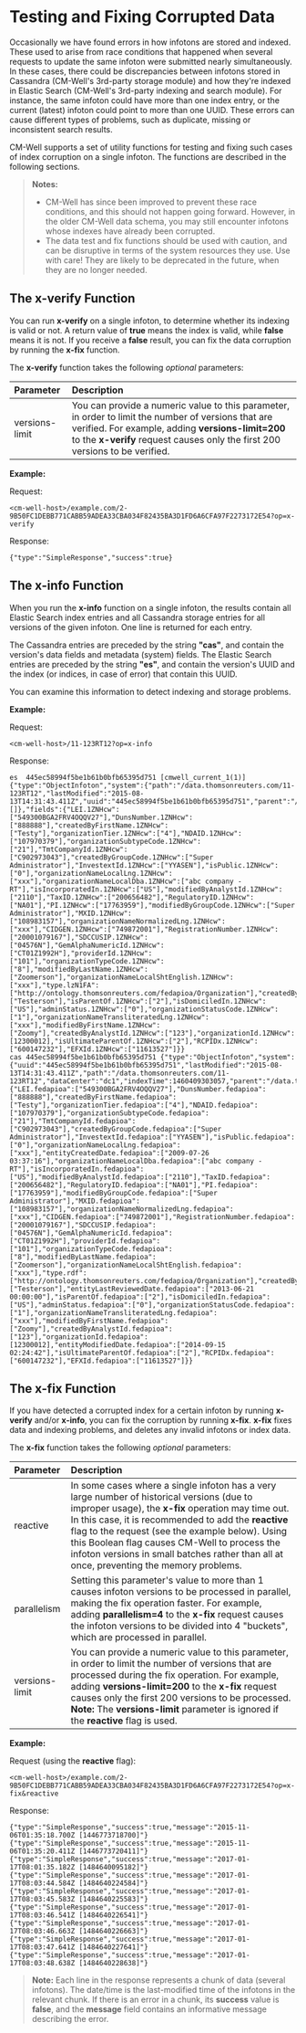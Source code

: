 # Testing and Fixing Corrupted Data #

Occasionally we have found errors in how infotons are stored and indexed. These used to arise from race conditions that happened when several requests to update the same infoton were submitted nearly simultaneously. In these cases, there could be discrepancies between infotons stored in Cassandra (CM-Well's 3rd-party storage module) and how they're indexed in Elastic Search (CM-Well's 3rd-party indexing  and search module). For instance, the same infoton could have more than one index entry, or the current (latest) infoton could point to more than one UUID. These errors can cause different types of problems, such as duplicate, missing or inconsistent search results.

CM-Well supports a set of utility functions for testing and fixing such cases of index corruption on a single infoton. The functions are described in the following sections.

>**Notes:** 
>* CM-Well has since been improved to prevent these race conditions, and this should not happen going forward. However, in the older CM-Well data schema, you may still encounter infotons whose indexes have already been corrupted.
>* The data test and fix functions should be used with caution, and can be disruptive in terms of the system resources they use. Use with care! They are likely to be deprecated in the future, when they are no longer needed. 

## The x-verify Function ##

You can run **x-verify** on a single infoton, to determine whether its indexing is valid or not. A return value of **true** means the index is valid, while **false** means it is not. If you receive a **false** result, you can fix the data corruption by running the **x-fix** function.

The **x-verify** function takes the following *optional* parameters:

Parameter | Description
:----|:-----------
versions-limit | You can provide a numeric value to this parameter, in order to limit the number of versions that are verified. For example, adding **versions-limit=200** to the **x-verify**  request causes only the first 200 versions to be verified. 


**Example:**

Request:

    <cm-well-host>/example.com/2-9B50FC1DEBB771CABB59ADEA33CBA034F82435BA3D1FD6A6CFA97F2273172E54?op=x-verify

Response:

    {"type":"SimpleResponse","success":true}

## The x-info Function ##

When you run the **x-info** function on a single infoton, the results contain all Elastic Search index entries and all Cassandra storage entries for all versions of the given infoton. One line is returned for each entry.

The Cassandra entries are preceded by the string **"cas"**, and contain the version's data fields and metadata (system) fields. The Elastic Search entries are preceded by the string **"es"**, and contain the version's UUID and the index (or indices, in case of error) that contain this UUID.

You can examine this information to detect indexing and storage problems. 

**Example:**

Request:

    <cm-well-host>/11-123RT12?op=x-info

Response:

	es  445ec58994f5be1b61b0bfb65395d751 [cmwell_current_1(1)] {"type":"ObjectInfoton","system":{"path":"/data.thomsonreuters.com/11-123RT12","lastModified":"2015-08-13T14:31:43.411Z","uuid":"445ec58994f5be1b61b0bfb65395d751","parent":"/data.thomsonreuters.com","dc":"dc1","indexTime":1439476304965,"quad":[]},"fields":{"LEI.1ZNHcw":["549300BGA2FRV4OQQV27"],"DunsNumber.1ZNHcw":["888888"],"createdByFirstName.1ZNHcw":["Testy"],"organizationTier.1ZNHcw":["4"],"NDAID.1ZNHcw":["107970379"],"organizationSubtypeCode.1ZNHcw":["21"],"TmtCompanyId.1ZNHcw":["C902973043"],"createdByGroupCode.1ZNHcw":["Super Administrator"],"InvestextId.1ZNHcw":["YYASEN"],"isPublic.1ZNHcw":["0"],"organizationNameLocalLng.1ZNHcw":["xxx"],"organizationNameLocalDba.1ZNHcw":["abc company - RT"],"isIncorporatedIn.1ZNHcw":["US"],"modifiedByAnalystId.1ZNHcw":["2110"],"TaxID.1ZNHcw":["200656482"],"RegulatoryID.1ZNHcw":["NA01"],"PI.1ZNHcw":["17763959"],"modifiedByGroupCode.1ZNHcw":["Super Administrator"],"MXID.1ZNHcw":["108983157"],"organizationNameNormalizedLng.1ZNHcw":["xxx"],"CIDGEN.1ZNHcw":["749872001"],"RegistrationNumber.1ZNHcw":["20001079167"],"SDCCUSIP.1ZNHcw":["04576N"],"GemAlphaNumericId.1ZNHcw":["CT01Z1992H"],"providerId.1ZNHcw":["101"],"organizationTypeCode.1ZNHcw":["8"],"modifiedByLastName.1ZNHcw":["Zoomerson"],"organizationNameLocalShtEnglish.1ZNHcw":["xxx"],"type.lzN1FA":["http://ontology.thomsonreuters.com/fedapioa/Organization"],"createdByLastName.1ZNHcw":["Testerson"],"isParentOf.1ZNHcw":["2"],"isDomiciledIn.1ZNHcw":["US"],"adminStatus.1ZNHcw":["0"],"organizationStatusCode.1ZNHcw":["1"],"organizationNameTransliteratedLng.1ZNHcw":["xxx"],"modifiedByFirstName.1ZNHcw":["Zoomy"],"createdByAnalystId.1ZNHcw":["123"],"organizationId.1ZNHcw":[12300012],"isUltimateParentOf.1ZNHcw":["2"],"RCPIDx.1ZNHcw":["600147232"],"EFXId.1ZNHcw":["11613527"]}}
    cas 445ec58994f5be1b61b0bfb65395d751 {"type":"ObjectInfoton","system":{"uuid":"445ec58994f5be1b61b0bfb65395d751","lastModified":"2015-08-13T14:31:43.411Z","path":"/data.thomsonreuters.com/11-123RT12","dataCenter":"dc1","indexTime":1460409303057,"parent":"/data.thomsonreuters.com"},"fields":{"LEI.fedapioa":["549300BGA2FRV4OQQV27"],"DunsNumber.fedapioa":["888888"],"createdByFirstName.fedapioa":["Testy"],"organizationTier.fedapioa":["4"],"NDAID.fedapioa":["107970379"],"organizationSubtypeCode.fedapioa":["21"],"TmtCompanyId.fedapioa":["C902973043"],"createdByGroupCode.fedapioa":["Super Administrator"],"InvestextId.fedapioa":["YYASEN"],"isPublic.fedapioa":["0"],"organizationNameLocalLng.fedapioa":["xxx"],"entityCreatedDate.fedapioa":["2009-07-26 03:37:16"],"organizationNameLocalDba.fedapioa":["abc company - RT"],"isIncorporatedIn.fedapioa":["US"],"modifiedByAnalystId.fedapioa":["2110"],"TaxID.fedapioa":["200656482"],"RegulatoryID.fedapioa":["NA01"],"PI.fedapioa":["17763959"],"modifiedByGroupCode.fedapioa":["Super Administrator"],"MXID.fedapioa":["108983157"],"organizationNameNormalizedLng.fedapioa":["xxx"],"CIDGEN.fedapioa":["749872001"],"RegistrationNumber.fedapioa":["20001079167"],"SDCCUSIP.fedapioa":["04576N"],"GemAlphaNumericId.fedapioa":["CT01Z1992H"],"providerId.fedapioa":["101"],"organizationTypeCode.fedapioa":["8"],"modifiedByLastName.fedapioa":["Zoomerson"],"organizationNameLocalShtEnglish.fedapioa":["xxx"],"type.rdf":["http://ontology.thomsonreuters.com/fedapioa/Organization"],"createdByLastName.fedapioa":["Testerson"],"entityLastReviewedDate.fedapioa":["2013-06-21 00:00:00"],"isParentOf.fedapioa":["2"],"isDomiciledIn.fedapioa":["US"],"adminStatus.fedapioa":["0"],"organizationStatusCode.fedapioa":["1"],"organizationNameTransliteratedLng.fedapioa":["xxx"],"modifiedByFirstName.fedapioa":["Zoomy"],"createdByAnalystId.fedapioa":["123"],"organizationId.fedapioa":[12300012],"entityModifiedDate.fedapioa":["2014-09-15 02:24:42"],"isUltimateParentOf.fedapioa":["2"],"RCPIDx.fedapioa":["600147232"],"EFXId.fedapioa":["11613527"]}}
    
## The x-fix Function ##

If you have detected a corrupted index for a certain infoton by running **x-verify** and/or **x-info**, you can fix the corruption by running **x-fix**. **x-fix** fixes data and indexing problems, and deletes any invalid infotons or index data.

The **x-fix** function takes the following *optional* parameters:

Parameter | Description
:----|:-----------
reactive | In some cases where a single infoton has a very large number of historical versions (due to improper usage), the **x-fix** operation may time out. In this case, it is recommended to add the **reactive** flag to the request (see the example below). Using this Boolean flag causes CM-Well to process the infoton versions in small batches rather than all at once, preventing the memory problems.
parallelism | Setting this parameter's value to more than 1 causes infoton versions to be processed in parallel, making the fix operation faster. For example, adding **parallelism=4** to the **x-fix**  request causes the infoton versions to be divided into 4 "buckets", which are processed in parallel.
versions-limit | You can provide a numeric value to this parameter, in order to limit the number of versions that are processed during the fix operation. For example, adding **versions-limit=200** to the **x-fix**  request causes only the first 200 versions to be processed. **Note:** The **versions-limit** parameter is ignored if the **reactive** flag is used.

**Example:**

Request (using the **reactive** flag):

    <cm-well-host>/example.com/2-9B50FC1DEBB771CABB59ADEA33CBA034F82435BA3D1FD6A6CFA97F2273172E54?op=x-fix&reactive

Response:

	{"type":"SimpleResponse","success":true,"message":"2015-11-06T01:35:18.700Z [1446773718700]"}
    {"type":"SimpleResponse","success":true,"message":"2015-11-06T01:35:20.411Z [1446773720411]"}
    {"type":"SimpleResponse","success":true,"message":"2017-01-17T08:01:35.182Z [1484640095182]"}
    {"type":"SimpleResponse","success":true,"message":"2017-01-17T08:03:44.584Z [1484640224584]"}
    {"type":"SimpleResponse","success":true,"message":"2017-01-17T08:03:45.583Z [1484640225583]"}
    {"type":"SimpleResponse","success":true,"message":"2017-01-17T08:03:46.541Z [1484640226541]"}
    {"type":"SimpleResponse","success":true,"message":"2017-01-17T08:03:46.663Z [1484640226663]"}
    {"type":"SimpleResponse","success":true,"message":"2017-01-17T08:03:47.641Z [1484640227641]"}
    {"type":"SimpleResponse","success":true,"message":"2017-01-17T08:03:48.638Z [1484640228638]"}

>**Note:** Each line in the response represents a chunk of data (several infotons). The date/time is the last-modified time of the infotons in the relevant chunk. If there is an error in a chunk, its **success** value is **false**, and the **message** field contains an informative message describing the error.


